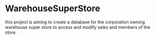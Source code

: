 # WarehouseSuperStore
this project is aiming to create a database for the corporation owning warehouse super store to access and modify sales and members of the store.
